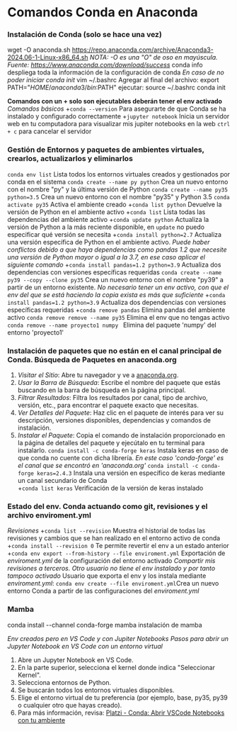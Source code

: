 # Comandos Conda en Anaconda
### Instalación de Conda (solo se hace una vez)
wget -O anaconda.sh https://repo.anaconda.com/archive/Anaconda3-2024.06-1-Linux-x86_64.sh _NOTA: -O es una "O" de oso en mayúscula._ _Fuente: https://www.anaconda.com/download/success_
conda info      despliega toda la información de la configuración de conda
_En caso de no poder iniciar conda init_
    vim ~/.bashrc
    Agregar al final del archivo:
    export PATH="$HOME/anaconda3/bin:$PATH"
    ejecutar:
    source ~/.bashrc
    conda init

**Comandos con un + solo son ejecutables deberán tener el env activado**
_Comandos básicos_ 
+`conda --version`		Para asegurarte de que Conda se ha instalado y configurado correctamente
+`jupyter notebook`       Inicia un servidor web en tu computadora para visualizar mis jupiter notebooks en la web
`ctrl + c` para cancelar el servidor

### Gestión de Entornos y paquetes de ambientes virtuales, crearlos, actualizarlos y eliminarlos    
`conda env list` 		                    Lista todos los entornos virtuales creados y gestionados por conda en el sistema
`conda create --name py python`			    Crea un nuevo entorno con el nombre "py" y la última versión de Python
`conda create --name py35 python=3.5`		Crea un nuevo entorno con el nombre "py35" y Python 3.5
`conda activate py35`                       Activa el ambiente creado
+`conda list python`				        Devuelve la versión de Python en el ambiente activo
+`conda list`				                Lista todas las dependencias del ambiente activo
+`conda update python`				        Actualiza la versión de Python a la más reciente disponible, en `update` no puedo especificar qué versión se necesita
+`conda install python=2.7`			        Actualiza una versión específica de Python en el ambiente activo. _Puede haber conflictos debido a que haya dependencias como pandas 1.2 que necesite una versión de Python mayor o igual a la 3.7, en ese caso aplicar el siguiente comando_
+`conda install pandas=1.2 python=3.9`		Actualiza dos dependencias con versiones específicas requeridas
`conda create --name py39 --copy --clone py35`	Crea un nuevo entorno con el nombre "py39" a partir de un entorno existente. _No necesario tener un env activo, con que el env del que se está haciendo la copia exista es más que suficiente_
+`conda install pandas=1.2 python=3.9`		Actualiza dos dependencias con versiones específicas requeridas
+`conda remove pandas`                      Elimina pandas del ambiente activo
`conda remove remove --name py35`           Elimina el env que no tengas activo
`conda remove --name proyecto1 numpy `      Elimina del paquete 'numpy' del entorno 'proyecto1'

### Instalación de paquetes que no están en el canal principal de Conda. Búsqueda de Paquetes en anaconda.org
1. *Visitar el Sitio*: Abre tu navegador y ve a [anaconda.org](https://anaconda.org).
2. *Usar la Barra de Búsqueda*: Escribe el nombre del paquete que estás buscando en la barra de búsqueda en la página principal.
3. *Filtrar Resultados*: Filtra los resultados por canal, tipo de archivo, versión, etc., para encontrar el paquete exacto que necesitas.
4. *Ver Detalles del Paquete*: Haz clic en el paquete de interés para ver su descripción, versiones disponibles, dependencias y comandos de instalación.
5. *Instalar el Paquete*: Copia el comando de instalación proporcionado en la página de detalles del paquete y ejecútalo en tu terminal para instalarlo.
`conda install -c conda-forge keras`        Instala keras en caso de que conda no cuente con dicha librería. _En este caso 'conda-forge' es el canal que se encontró en 'anaconda.org'_
`conda install -c conda-forge keras=2.4.3`  Instala una versión en específico de keras mediante un canal secundario de Conda       
+`conda list keras`				            Verificación de la versión de keras instalado

### Estado del env. Conda actuando como git, revisiones y el archivo enviroment.yml
_Revisiones_
+`conda list --revision`            Muestra el historial de todas las revisiones y cambios que se han realizado en el entorno activo de conda
+`conda install --revision 0`       Te permite revertir el env a un estado anterior
+`conda env export --from-history --file enviroment.yml`  Exportación de *enviroment.yml* de la configuración del entorno activado
_Compartir mis revisiones a terceros. Otro usuario no tiene el env instalado y por tanto tampoco activado_
Usuario que exporta el env y los instala mediante *enviroment.yml*:
`conda env create --file enviroment.yml`Crea un nuevo entorno Conda a partir de las configuraciones del *enviroment.yml*

### Mamba
conda install --channel conda-forge mamba   instalación de mamba

_Env creados pero en VS Code y con Jupiter Notebooks_
_Pasos para abrir un Jupyter Notebook en VS Code con un entorno virtual_
1. Abre un Jupyter Notebook en VS Code.
2. En la parte superior, selecciona el kernel donde indica "Seleccionar Kernel".
3. Selecciona entornos de Python.
4. Se buscarán todos los entornos virtuales disponibles.
5. Elige el entorno virtual de tu preferencia (por ejemplo, base, py35, py39 o cualquier otro que hayas creado).
6. Para más información, revisa: [Platzi - Conda: Abrir VSCode Notebooks con tu ambiente](https://platzi.com/home/clases/2434-jupyter-notebook/40396-conda-abrir-vscode-notebooks-con-tu-ambiente/)

